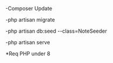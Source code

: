-Composer Update

-php artisan migrate

-php artisan db:seed --class=NoteSeeder

-php artisan serve


*Req PHP under 8
